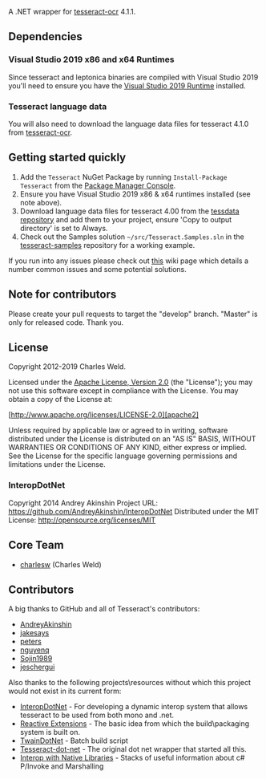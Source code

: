 A .NET wrapper for [tesseract-ocr] 4.1.1.

## Dependencies

### Visual Studio 2019 x86 and x64 Runtimes 

Since tesseract and leptonica binaries are compiled with Visual Studio 2019 you'll need to ensure you have the 
[Visual Studio 2019 Runtime][vs-runtime] installed.

### Tesseract language data

You will also need to download the language data files for tesseract 4.1.0 from [tesseract-ocr].

## Getting started quickly

1. Add the ``Tesseract`` NuGet Package by running ``Install-Package Tesseract`` from the [Package Manager Console](http://docs.nuget.org/docs/start-here/using-the-package-manager-console).
2. Ensure you have Visual Studio 2019 x86 & x64 runtimes installed (see note above).
3. Download language data files for tesseract 4.00 from the [tessdata repository](https://github.com/tesseract-ocr/tessdata_fast) and add them to your project, 
   ensure 'Copy to output directory' is set to Always.
4. Check out the Samples solution ``~/src/Tesseract.Samples.sln`` in the [tesseract-samples](https://github.com/charlesw/tesseract-samples) repository for a working example.

If you run into any issues please check out [this](https://github.com/charlesw/tesseract/wiki/Errors) wiki page which details a number common issues and some potential solutions.

## Note for contributors

Please create your pull requests to target the "develop" branch. "Master" is only for released code. Thank you.

## License

Copyright 2012-2019 Charles Weld.

Licensed under the [Apache License, Version 2.0][apache2] (the "License"); you
may not use this software except in compliance with the License. You may obtain
a copy of the License at:

[http://www.apache.org/licenses/LICENSE-2.0][apache2]

Unless required by applicable law or agreed to in writing, software distributed
under the License is distributed on an "AS IS" BASIS, WITHOUT WARRANTIES OR
CONDITIONS OF ANY KIND, either express or implied. See the License for the
specific language governing permissions and limitations under the License.

### InteropDotNet

Copyright 2014 Andrey Akinshin
Project URL: https://github.com/AndreyAkinshin/InteropDotNet
 Distributed under the MIT License: http://opensource.org/licenses/MIT

## Core Team

* [charlesw](https://github.com/charlesw) (Charles Weld)

## Contributors

A big thanks to GitHub and all of Tesseract's contributors:

* [AndreyAkinshin](https://github.com/AndreyAkinshin)
* [jakesays](https://github.com/jakesays)
* [peters](https://github.com/peters)
* [nguyenq](https://github.com/nguyenq)
* [Sojin1989](https://github.com/Sojin1989)
* [jeschergui](https://github.com/jeschergui)

Also thanks to the following projects\resources without which this project would not exist in its current form:

* [InteropDotNet](https://github.com/AndreyAkinshin/InteropDotNet) - For developing a dynamic interop system that allows tesseract to be used from both mono and .net.
* [Reactive Extensions](http://rx.codeplex.com/) - The basic idea from which the build\packaging system is built on.
* [TwainDotNet](https://github.com/tmyroadctfig/twaindotnet) - Batch build script
* [Tesseract-dot-net](https://code.google.com/p/tesseractdotnet) - The original dot net wrapper that started all this.
* [Interop with Native Libraries](http://www.mono-project.com/Interop_with_Native_Libraries) - Stacks of useful information about c# P/Invoke and Marshalling

[apache2]: http://www.apache.org/licenses/LICENSE-2.0
[tesseract-ocr]: https://github.com/tesseract-ocr/tesseract
[vs-runtime]: https://visualstudio.microsoft.com/downloads/
